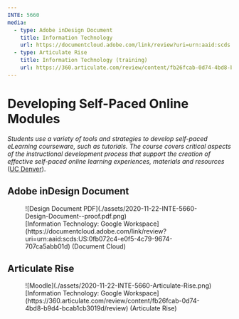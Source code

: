 ```yaml
---
INTE: 5660
media:
  - type: Adobe inDesign Document
    title: Information Technology
    url: https://documentcloud.adobe.com/link/review?uri=urn:aaid:scds:US:0fb072c4-e0f5-4c79-9674-707ca5abb01d
  - type: Articulate Rise
    title: Information Technology (training)
    url: https://360.articulate.com/review/content/fb26fcab-0d74-4bd8-b9d4-bcab1cb3019d/review
---
```


# Developing Self-Paced Online Modules

>
  _Students use a variety of tools and strategies to develop self-paced eLearning courseware, such as tutorials. The course covers critical aspects of the instructional development process that support the creation of effective self-paced online learning experiences, materials and resources_ ([UC Denver](https://catalog.ucdenver.edu/cu-denver/graduate/schools-colleges-departments/school-education-human-development/learning-design-technology/)).

## Adobe inDesign Document

<figure markdown>
  ![Design Document PDF](./assets/2020-11-22-INTE-5660-Design-Document--proof.pdf.png)
  <figcaption markdown>[Information Technology: Google Workspace](https://documentcloud.adobe.com/link/review?uri=urn:aaid:scds:US:0fb072c4-e0f5-4c79-9674-707ca5abb01d) (Document Cloud)</figcaption>
</figure>

## Articulate Rise

<figure markdown>
  ![Moodle](./assets/2020-11-22-INTE-5660-Articulate-Rise.png)
  <figcaption markdown>[Information Technology: Google Workspace](https://360.articulate.com/review/content/fb26fcab-0d74-4bd8-b9d4-bcab1cb3019d/review) (Articulate Rise)</figcaption>
</figure>
